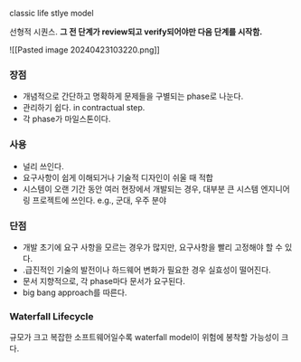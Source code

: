 classic life stlye model

선형적 시퀀스.
**그 전 단계가 review되고 verify되어야만 다음 단계를 시작함.**

![[Pasted image 20240423103220.png]]   


### 장점
- 개념적으로 간단하고 명확하게 문제들을 구별되는 phase로 나눈다.
- 관리하기 쉽다. in contractual step.
- 각 phase가 마일스톤이다.

### 사용 
- 널리 쓰인다.
- 요구사항이 쉽게 이해되거나 기술적 디자인이 쉬울 때 적합
- 시스템이 오랜 기간 동안 여러 현장에서 개발되는 경우, 대부분 큰 시스템 엔지니어링 프로젝트에 쓰인다.
	e.g., 군대, 우주 분야

### 단점
- 개발 초기에 요구 사항을 모르는 경우가 많지만, 요구사항을 빨리 고정해야 할 수 있다.
- .급진적인 기술의 발전이나 하드웨어 변화가 필요한 경우 실효성이 떨어진다.
- 문서 지향적으로, 각 phase마다 문서가 요구된다.
- big bang approach를 따른다. 


### Waterfall Lifecycle
규모가 크고 복잡한 소프트웨어일수록 waterfall model이 위험에 봉착할 가능성이 크다.